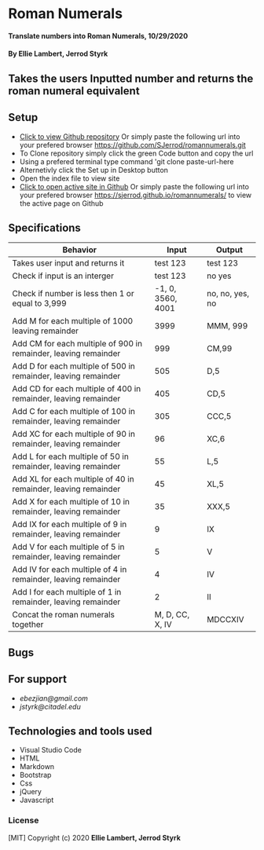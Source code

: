 # **Roman Numerals**

#### Translate numbers into Roman Numerals, 10/29/2020

#### **By Ellie Lambert, Jerrod Styrk**

## Takes the users Inputted number and returns the roman numeral equivalent

## Setup

- [Click to view Github repository](https://github.com/SJerrod/romannumerals.git) Or simply paste the following url into your prefered browser https://github.com/SJerrod/romannumerals.git
- To Clone repository simply click the green Code button and copy the url
- Using a prefered terminal type command 'git clone paste-url-here
- Alternetivly click the Set up in Desktop button
- Open the index file to view site
- [Click to open active site in Github](https://sjerrod.github.io/romannumerals/) Or simply paste the following url into your prefered browser https://sjerrod.github.io/romannumerals/ to view the active page on Github

## Specifications

| Behavior                                                        | Input     | Output    |
| --------------------------------------------------------------- | --------- | --------- |
| Takes user input and returns it | test 123 | test 123 |
| Check if input is an interger | test 123 | no yes |
| Check if number is less then 1 or equal to 3,999 | -1, 0, 3560, 4001 | no, no, yes, no |
| Add M for each multiple of 1000 leaving remainder | 3999 | MMM, 999 |
| Add CM for each multiple of 900 in remainder, leaving remainder | 999 | CM,99 |
| Add D for each multiple of 500 in remainder, leaving remainder | 505 | D,5 |
| Add CD for each multiple of 400 in remainder, leaving remainder | 405 | CD,5 |
| Add C for each multiple of 100 in remainder, leaving remainder | 305 | CCC,5 |
| Add XC for each multiple of 90 in remainder, leaving remainder | 96 | XC,6 |
| Add L for each multiple of 50 in remainder, leaving remainder | 55 | L,5 |
| Add XL for each multiple of 40 in remainder, leaving remainder | 45 | XL,5 |
| Add X for each multiple of 10 in remainder, leaving remainder | 35 | XXX,5 |
| Add IX for each multiple of 9 in remainder, leaving remainder | 9 | IX |
| Add V for each multiple of 5 in remainder, leaving remainder | 5 | V |
| Add IV for each multiple of 4 in remainder, leaving remainder | 4 | IV |
| Add I for each multiple of 1 in remainder, leaving remainder | 2 | II |
| Concat the roman numerals together | M, D, CC, X, IV | MDCCXIV |

## Bugs



## For support

* _ebezjian@gmail.com_
* _jstyrk@citadel.edu_

## Technologies and tools used

- Visual Studio Code
- HTML
- Markdown
- Bootstrap
- Css
- jQuery
- Javascript

### License

[MIT] Copyright (c) 2020 **Ellie Lambert, Jerrod Styrk**